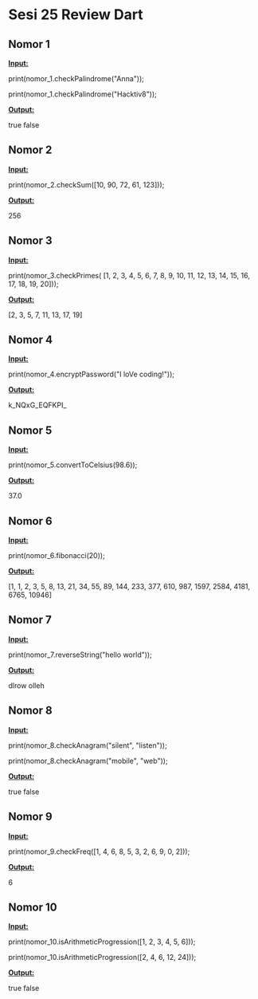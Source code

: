 # Sesi 25 Review Dart

## Nomor 1

<ins>**Input:**</ins>

print(nomor_1.checkPalindrome("Anna"));

print(nomor_1.checkPalindrome("Hacktiv8"));


<ins>**Output:**</ins>

true
false

## Nomor 2

<ins>**Input:**</ins>

print(nomor_2.checkSum([10, 90, 72, 61, 123]));


<ins>**Output:**</ins>

256

## Nomor 3

<ins>**Input:**</ins>

print(nomor_3.checkPrimes(
[1, 2, 3, 4, 5, 6, 7, 8, 9, 10, 11, 12, 13, 14, 15, 16, 17, 18, 19, 20]));


<ins>**Output:**</ins>

[2, 3, 5, 7, 11, 13, 17, 19]

## Nomor 4

<ins>**Input:**</ins>

print(nomor_4.encryptPassword("I loVe coding!"));


<ins>**Output:**</ins>

k_NQxG_EQFKPI_

## Nomor 5

<ins>**Input:**</ins>

print(nomor_5.convertToCelsius(98.6));


<ins>**Output:**</ins>

37.0

## Nomor 6

<ins>**Input:**</ins>

print(nomor_6.fibonacci(20));


<ins>**Output:**</ins>

[1, 1, 2, 3, 5, 8, 13, 21, 34, 55, 89, 144, 233, 377, 610, 987, 1597, 2584, 4181, 6765, 10946]

## Nomor 7

<ins>**Input:**</ins>

print(nomor_7.reverseString("hello world"));


<ins>**Output:**</ins>

dlrow olleh

## Nomor 8

<ins>**Input:**</ins>

print(nomor_8.checkAnagram("silent", "listen"));

print(nomor_8.checkAnagram("mobile", "web"));


<ins>**Output:**</ins>

true
false

## Nomor 9

<ins>**Input:**</ins>

print(nomor_9.checkFreq([1, 4, 6, 8, 5, 3, 2, 6, 9, 0, 2]));


<ins>**Output:**</ins>

6

## Nomor 10

<ins>**Input:**</ins>

print(nomor_10.isArithmeticProgression([1, 2, 3, 4, 5, 6]));

print(nomor_10.isArithmeticProgression([2, 4, 6, 12, 24]));


<ins>**Output:**</ins>

true
false

